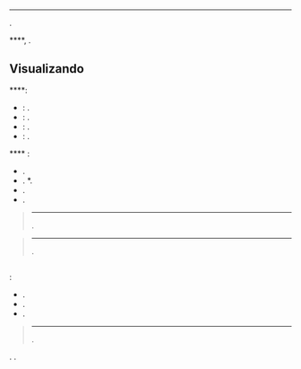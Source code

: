 # 
****

.

 ****, .

## Visualizando

 ****:
-  : .
-  : .
-  : .
-  : .

 **** :
- .
- . *.
- .
- .

> ****
>
> .

> ****
>
> .

## 

 :
- .
- .
- .

> ****
>
> .

. .
